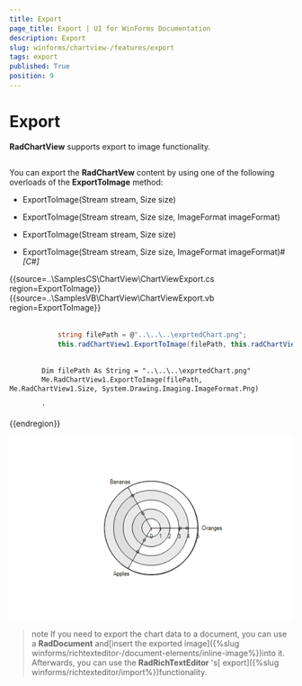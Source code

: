 ```yaml
---
title: Export
page_title: Export | UI for WinForms Documentation
description: Export
slug: winforms/chartview-/features/export
tags: export
published: True
position: 9
---
```


# Export



__RadChartView__ supports export to image functionality.
      

## 

You can export the __RadChartVew__ content by using one of the following
        overloads of the __ExportToImage__ method:
      

* ExportToImage(Stream stream, Size size)

* ExportToImage(Stream stream, Size size, ImageFormat imageFormat)

* ExportToImage(Stream stream, Size size)

* ExportToImage(Stream stream, Size size, ImageFormat imageFormat)#_[C#]_

	



{{source=..\SamplesCS\ChartView\ChartViewExport.cs region=ExportToImage}} 
{{source=..\SamplesVB\ChartView\ChartViewExport.vb region=ExportToImage}} 

````C#
            
            string filePath = @"..\..\..\exprtedChart.png";
            this.radChartView1.ExportToImage(filePath, this.radChartView1.Size, System.Drawing.Imaging.ImageFormat.Png);
````
````VB.NET

        Dim filePath As String = "..\..\..\exprtedChart.png"
        Me.RadChartView1.ExportToImage(filePath, Me.RadChartView1.Size, System.Drawing.Imaging.ImageFormat.Png)

        '
````

{{endregion}} 


![chartview-features-export 001](images/chartview-features-export001.png)

>note If you need to export the chart data to a document, you can use a __RadDocument__ and[insert the exported image]({%slug winforms/richtexteditor-/document-elements/inline-image%})into it. Afterwards, you can use the __RadRichTextEditor__ 's[ export]({%slug winforms/richtexteditor/import%})functionality.
>


